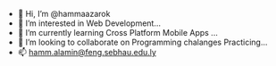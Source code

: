 - 👋 Hi, I’m @hammaazarok
- 👀 I’m interested in Web Development...
- 🌱 I’m currently learning Cross Platform Mobile Apps ...
- 💞️ I’m looking to collaborate on Programming chalanges Practicing...
- 📫 hamm.alamin@feng.sebhau.edu.ly

<!---
hammaazarok/hammaazarok is a ✨ special ✨ repository because its `README.md` (this file) appears on your GitHub profile.
You can click the Preview link to take a look at your changes.
--->
